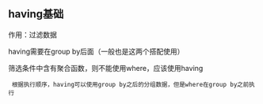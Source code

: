 ## having基础

作用：过滤数据

having需要在group by后面（一般也是这两个搭配使用）

筛选条件中含有聚合函数，则不能使用where，应该使用having

     根据执行顺序，having可以使用group by之后的分组数据，但是where在group by之前执行

    

